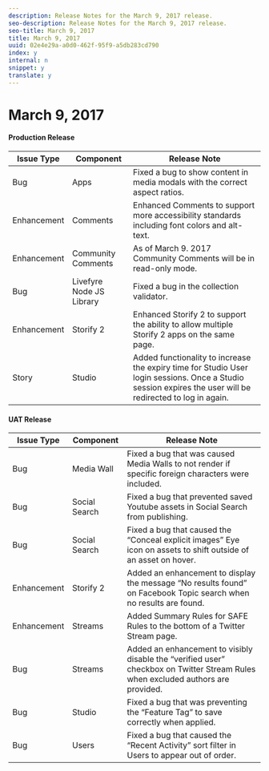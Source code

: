 ```yaml
---
description: Release Notes for the March 9, 2017 release.
seo-description: Release Notes for the March 9, 2017 release.
seo-title: March 9, 2017
title: March 9, 2017
uuid: 02e4e29a-a0d0-462f-95f9-a5db283cd790
index: y
internal: n
snippet: y
translate: y
---
```


# March 9, 2017


#### Production Release
| **Issue Type** |**Component** |**Release Note** |
|---|---|---|
| Bug |Apps |Fixed a bug to show content in media modals with the correct aspect ratios. |
| Enhancement |Comments |Enhanced Comments to support more accessibility standards including font colors and alt-text. |
| Enhancement |Community Comments |As of March 9. 2017 Community Comments will be in read-only mode. |
| Bug |Livefyre Node JS Library |Fixed a bug in the collection validator. |
| Enhancement |Storify 2 |Enhanced Storify 2 to support the ability to allow multiple Storify 2 apps on the same page. |
| Story |Studio |Added functionality to increase the expiry time for Studio User login sessions. Once a Studio session expires the user will be redirected to log in again. |


#### UAT Release
| **Issue Type** |**Component** |**Release Note** |
|---|---|---|
| Bug |Media Wall |Fixed a bug that was caused Media Walls to not render if specific foreign characters were included. |
| Bug |Social Search |Fixed a bug that prevented saved Youtube assets in Social Search from publishing. |
| Bug |Social Search |Fixed a bug that caused the “Conceal explicit images” Eye icon on assets to shift outside of an asset on hover. |
| Enhancement |Storify 2 |Added an enhancement to display the message “No results found” on Facebook Topic search when no results are found. |
| Enhancement |Streams |Added Summary Rules for SAFE Rules to the bottom of a Twitter Stream page. |
| Bug |Streams |Added an enhancement to visibly disable the “verified user” checkbox on Twitter Stream Rules when excluded authors are provided. |
| Bug |Studio |Fixed a bug that was preventing the “Feature Tag” to save correctly when applied. |
| Bug |Users |Fixed a bug that caused the “Recent Activity” sort filter in Users to appear out of order. |

